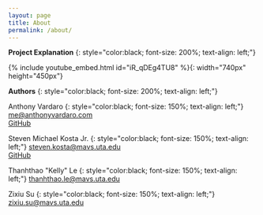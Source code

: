 ```yaml
---
layout: page
title: About
permalink: /about/
---
```


**Project Explanation**
{: style="color:black; font-size: 200%; text-align: left;"}

{% include youtube_embed.html id="iR_qDEg4TU8" %}{: width="740px" height="450px"}

**Authors**
{: style="color:black; font-size: 200%; text-align: left;"}

Anthony Vardaro
{: style="color:black; font-size: 150%; text-align: left;"}
<me@anthonyvardaro.com>\
[GitHub](https://github.com/vardaro)

Steven Michael Kosta Jr.
{: style="color:black; font-size: 150%; text-align: left;"}
<steven.kosta@mavs.uta.edu>\
[GitHub](https://github.com/SMichaelKosta)

Thanhthao "Kelly" Le
{: style="color:black; font-size: 150%; text-align: left;"}
<thanhthao.le@mavs.uta.edu>

Zixiu Su
{: style="color:black; font-size: 150%; text-align: left;"}
<zixiu.su@mavs.uta.edu>
